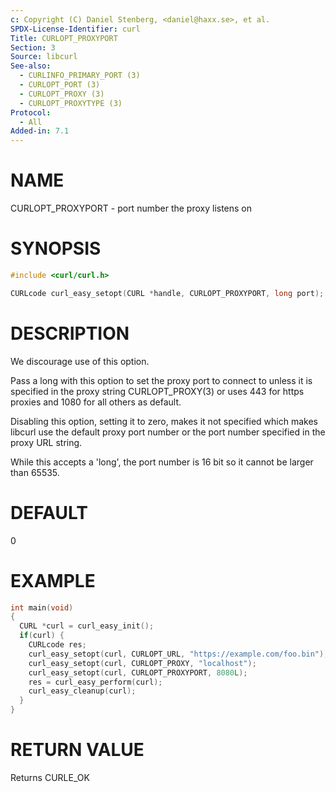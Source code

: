 ```yaml
---
c: Copyright (C) Daniel Stenberg, <daniel@haxx.se>, et al.
SPDX-License-Identifier: curl
Title: CURLOPT_PROXYPORT
Section: 3
Source: libcurl
See-also:
  - CURLINFO_PRIMARY_PORT (3)
  - CURLOPT_PORT (3)
  - CURLOPT_PROXY (3)
  - CURLOPT_PROXYTYPE (3)
Protocol:
  - All
Added-in: 7.1
---
```


# NAME

CURLOPT_PROXYPORT - port number the proxy listens on

# SYNOPSIS

~~~c
#include <curl/curl.h>

CURLcode curl_easy_setopt(CURL *handle, CURLOPT_PROXYPORT, long port);
~~~

# DESCRIPTION

We discourage use of this option.

Pass a long with this option to set the proxy port to connect to unless it is
specified in the proxy string CURLOPT_PROXY(3) or uses 443 for https proxies
and 1080 for all others as default.

Disabling this option, setting it to zero, makes it not specified which makes
libcurl use the default proxy port number or the port number specified in the
proxy URL string.

While this accepts a 'long', the port number is 16 bit so it cannot be larger
than 65535.

# DEFAULT

0

# EXAMPLE

~~~c
int main(void)
{
  CURL *curl = curl_easy_init();
  if(curl) {
    CURLcode res;
    curl_easy_setopt(curl, CURLOPT_URL, "https://example.com/foo.bin");
    curl_easy_setopt(curl, CURLOPT_PROXY, "localhost");
    curl_easy_setopt(curl, CURLOPT_PROXYPORT, 8080L);
    res = curl_easy_perform(curl);
    curl_easy_cleanup(curl);
  }
}
~~~

# RETURN VALUE

Returns CURLE_OK
